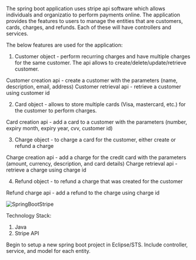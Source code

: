 The spring boot application uses stripe api software which allows individuals and organizatio to perform payments online. The application provides the features to users to manage the entities that are customers, cards, charges, and refunds. Each of these will have controllers and services.

The below features are used for the application:
1) Customer object - perform recurring charges and have multiple charges for the same customer. The api allows to create/delete/update/retrieve customer.

Customer creation api - create a customer with the parameters (name, description, email, address)
Customer retrieval api - retrieve a customer using customer id

2) Card object - allows to store multiple cards (Visa, mastercard, etc.) for the customer to perform charges.

Card creation api - add a card to a customer with the parameters (number, expiry month, expiry year, cvv, customer id)

3) Charge object - to charge a card for the customer, either create or refund a charge

Charge creation api - add a charge for the credit card with the parameters (amount, currency, description, and card details)
Charge retrieval api - retrieve a charge using charge id

4) Refund object - to refund a charge that was created for the customer

Refund charge api - add a refund to the charge using charge id


![SpringBootStripe](https://user-images.githubusercontent.com/22809880/98643015-d1890480-2347-11eb-81e8-19befd9dc434.png)




Technology Stack:
1) Java
2) Stripe API


Begin to setup a new spring boot project in Eclipse/STS. Include controller, service, and model for each entity.





